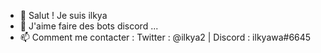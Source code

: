 - 👋 Salut ! Je suis ilkya
- 👀 J'aime faire des bots discord ...
- 📫 Comment me contacter : Twitter : @ilkya2 | Discord : ilkyawa#6645
